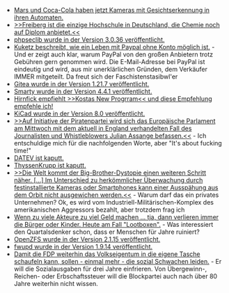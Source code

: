 * [Mars und Coca-Cola haben jetzt Kameras mit Gesichtserkennung in ihren Automaten.](https://www.borncity.com/blog/2024/02/26/kamera-zur-gesichtserkennung-in-invenda-automaten-mars-coca-cola-entdeckt/)
* [>>Freiberg ist die einzige Hochschule in Deutschland, die Chemie noch auf Diplom anbietet.<<](https://www.spiegel.de/start/studieren-in-freiberg-campus-wohnviertel-wg-zimmer-preise-und-kneipen-a-5e6e58ce-3098-4439-9ec3-06e1462acf5b)
* [phpseclib wurde in der Version 3.0.36 veröffentlicht.](https://github.com/phpseclib/phpseclib/releases/tag/3.0.36)
* [Kuketz beschreibt, wie ein Leben mit Paypal ohne Konto möglich ist.](https://www.kuketz-blog.de/paypal-ohne-konto-nutzen-was-geht-und-was-nicht-geht/) - Und er zeigt auch klar, warum PayPal von den großen Anbietern trotz Gebühren gern genommen wird. Die E-Mail-Adresse bei PayPal ist eindeutig und wird, aus mir unerklärlichen Gründen, dem Verkäufer IMMER mitgeteilt. Da freut sich der Faschistenstasibwl'er
* [Gitea wurde in der Version 1.21.7 veröffentlicht.](https://github.com/go-gitea/gitea/releases/tag/v1.21.7)
* [Smarty wurde in der Version 4.4.1 veröffentlicht.](https://github.com/smarty-php/smarty/releases/tag/v4.4.1)
* [Hirnfick empfiehlt >>Kostas New Progrram<< und diese Empfehlung empfehle ich!](https://tuxproject.de/blog/2024/02/kuerzestkritik-kostas-new-progrram/)
* [KiCad wurde in der Version 8.0 veröffentlicht.](https://www.phoronix.com/news/KiCad-8.0-Released)
* [>>Auf Initiative der Piratenpartei wird sich das Europäische Parlament am Mittwoch mit dem aktuell in England verhandelten Fall des Journalisten und Whistleblowers Julian Assange befassen.<<](https://www.patrick-breyer.de/piraten-beenden-schweigen-der-eu-zur-drohenden-auslieferung-von-julian-assange-an-die-usa/) - Ich entschuldige mich für die nachfolgenden Worte, aber "It's about fucking time!"
* [DATEV ist kaputt.](https://www.borncity.com/blog/2024/02/26/grostrung-der-datev-vom-26-februar-2024/)
* [ThyssenKrupp ist kaputt.](https://www.bleepingcomputer.com/news/security/steel-giant-thyssenkrupp-confirms-cyberattack-on-automotive-division/)
* [>>Die Welt kommt der Big-Brother-Dystopie einen weiteren Schritt näher. [...] Im Unterschied zu herkömmlicher Überwachung durch festinstallierte Kameras oder Smartphones kann einer Ausspähung aus dem Orbit nicht ausgewichen werden.<<](https://netzpolitik.org/2024/albedo-space-jetzt-kommen-die-ueberwachungssatelliten-die-einzelne-personen-beobachten-koennen/) - Warum darf das ein privates Unternehmen? Ok, es wird vom Industriell-Militärischen-Komplex des amerikanischen Aggressors bezahlt, aber trotzdem frag ich
* [Wenn zu viele Akteure zu viel Geld machen ... tja, dann verlieren immer die Bürger oder Kinder. Heute am Fall "Lootboxen".](https://netzpolitik.org/2024/gluecksspiel-die-lootbox-debatte-stagniert/) - Was interessiert den Quartalsdenker schon, dass er Menschen für Jahre ruiniert?
* [OpenZFS wurde in der Version 2.1.15 veröffentlicht.](https://github.com/openzfs/zfs/releases/tag/zfs-2.1.15)
* [fwupd wurde in der Version 1.9.14 veröffentlicht.](https://github.com/fwupd/fwupd/releases/tag/1.9.14)
* [Damit die FDP weiterhin das Volkseigentum in die eigene Tasche schaufeln kann, sollen - einmal mehr - die sozial Schwachen leiden.](http://blog.fefe.de/?ts=9b22acf0) - Er will die Sozialausgaben für drei Jahre einfrieren. Von Übergewinn-, Reichen- oder Erbschaftssteuer will die Blockpartei auch nach über 80 Jahre weiterhin nicht wissen.
